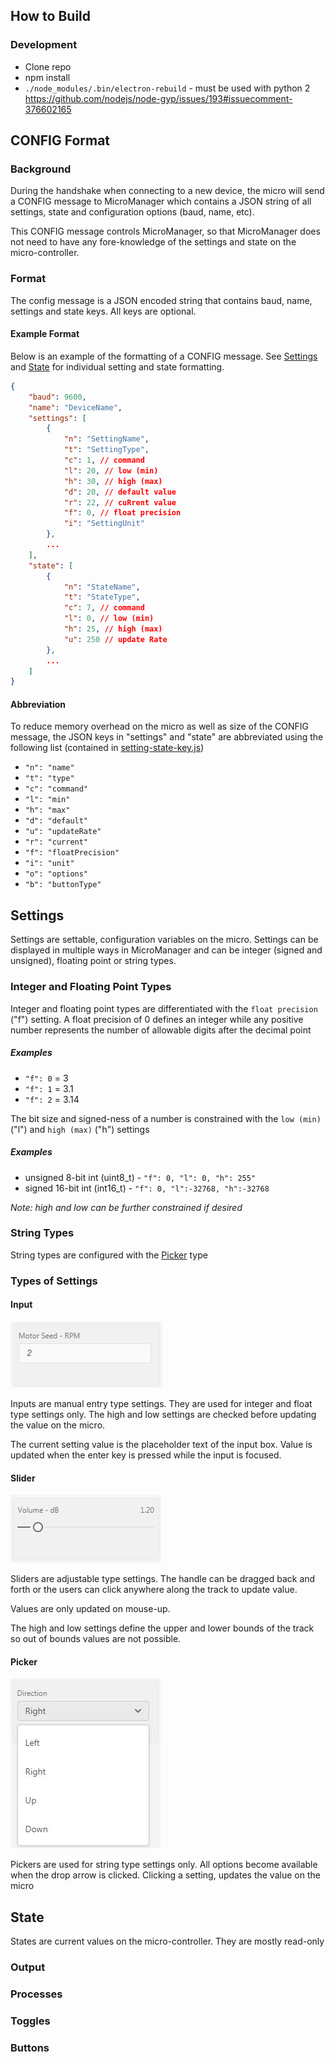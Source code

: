 ## How to Build
### Development
- Clone repo
- npm install
- `./node_modules/.bin/electron-rebuild` - must be used with python 2 https://github.com/nodejs/node-gyp/issues/193#issuecomment-376602165

## CONFIG Format
### Background
During the handshake when connecting to a new device, the micro will send a CONFIG message to MicroManager which contains a JSON string of all settings, state and configuration options (baud, name, etc).

This CONFIG message controls MicroManager, so that MicroManager does not need to have any fore-knowledge of the settings and state on the micro-controller.

### Format
The config message is a JSON encoded string that contains baud, name, settings and state keys. All keys are optional.

#### Example Format
Below is an example of the formatting of a CONFIG message.  See [Settings](#Settings) and [State](#State) for individual setting and state formatting.
```json
{
	"baud": 9600,
	"name": "DeviceName",
	"settings": [
		{
			"n": "SettingName",
			"t": "SettingType",
			"c": 1, // command
			"l": 20, // low (min)
			"h": 30, // high (max)
			"d": 20, // default value
			"r": 22, // cuRrent value
			"f": 0, // float precision
			"i": "SettingUnit"
		},
		...
	],
	"state": [
		{
			"n": "StateName",
			"t": "StateType",
			"c": 7, // command
			"l": 0, // low (min)
			"h": 25, // high (max)
			"u": 250 // update Rate
		},
		...
	]
}
```

#### Abbreviation
To reduce memory overhead on the micro as well as size of the CONFIG message, the JSON keys in "settings" and "state" are abbreviated using the following list (contained in [setting-state-key.js](setting-state-key.js))

- `"n": "name"`
- `"t": "type"`
- `"c": "command"`
- `"l": "min"`
- `"h": "max"`
- `"d": "default"`
- `"u": "updateRate"`
- `"r": "current"`
- `"f": "floatPrecision"`
- `"i": "unit"`
- `"o": "options"`
- `"b": "buttonType"`

## Settings
Settings are settable, configuration variables on the micro. Settings can be displayed in multiple ways in MicroManager and can be integer (signed and unsigned), floating point or string types.

### Integer and Floating Point Types
Integer and floating point types are differentiated with the `float precision` ("f") setting. A float precision of 0 defines an integer while any positive number represents the number of allowable digits after the decimal point
##### Examples
- `"f": 0` = 3
- `"f": 1` = 3.1
- `"f": 2` = 3.14

The bit size and signed-ness of a number is constrained with the `low (min)` ("l") and `high (max)` ("h") settings
##### Examples
- unsigned 8-bit int (uint8_t) - `"f": 0, "l": 0, "h": 255"`
- signed 16-bit int (int16_t) - `"f": 0, "l":-32768, "h":-32768`

_Note: high and low can be further constrained if desired_

### String Types
String types are configured with the [Picker](#picker) type

### Types of Settings
#### Input
![Setting Input](./readmeAssets/Setting-Input.jpg)

Inputs are manual entry type settings. They are used for integer and float type settings only. The high and low settings are checked before updating the value on the micro.

The current setting value is the placeholder text of the input box. Value is updated when the enter key is pressed while the input is focused.

#### Slider
![Setting Slider](./readmeAssets/Setting-Slider.jpg)

Sliders are adjustable type settings. The handle can be dragged back and forth or the users can click anywhere along the track to update value.

Values are only updated on mouse-up.

The high and low settings define the upper and lower bounds of the track so out of bounds values are not possible.

#### Picker
![Setting Picker](./readmeAssets/Setting-Picker.jpg)

Pickers are used for string type settings only. All options become available when the drop arrow is clicked. Clicking a setting, updates the value on the micro

## State
States are current values on the micro-controller. They are mostly read-only

### Output
### Processes
### Toggles
### Buttons
